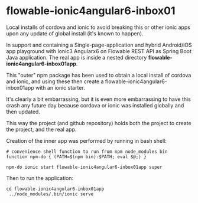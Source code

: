 # flowable-ionic4angular6-inbox01
Local installs of cordova and ionic to avoid breaking this or other ionic apps upon any update of global install (it's known to happen).

In support and containing a Single-page-application and hybrid Android/iOS app playground with Ionic3 Angularx6 on  Flowable REST API as Spring Boot Java application.
The real app is inside a nested directory 
**flowable-ionic4angular6-inbox01app**.

This "outer" npm package has been used to obtain a local install of cordova and ionic, and using these then
create a flowable-ionic4angular6-inbox01app with an ionic starter.

It's clearly a bit embarrassing, but it is even more embarrassing to have this crash any future day
because cordova or ionic was installed globally and then updated.

This way the project (and github repository) holds both the project to create the project, and the real app.

Creation of the inner app was performed by running in bash shell:

~~~~
# convenience shell function to run from npm node_modules bin
function npm-do { (PATH=$(npm bin):$PATH; eval $@;) }

npm-do ionic start flowable-ionic4angular6-inbox01app super
~~~~

Then to run the application:

~~~~
cd flowable-ionic4angular6-inbox01app
 ../node_modules/.bin/ionic serve
 ~~~~